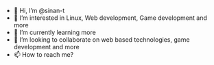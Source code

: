- 👋 Hi, I’m @sinan-t
- 👀 I’m interested in Linux, Web development, Game development and more
- 🌱 I’m currently learning more
- 💞️ I’m looking to collaborate on web based technologies, game development and more
- 📫 How to reach me?

<!---
sinan-t/sinan-t is a ✨ special ✨ repository because its `README.md` (this file) appears on your GitHub profile.
You can click the Preview link to take a look at your changes.
--->
